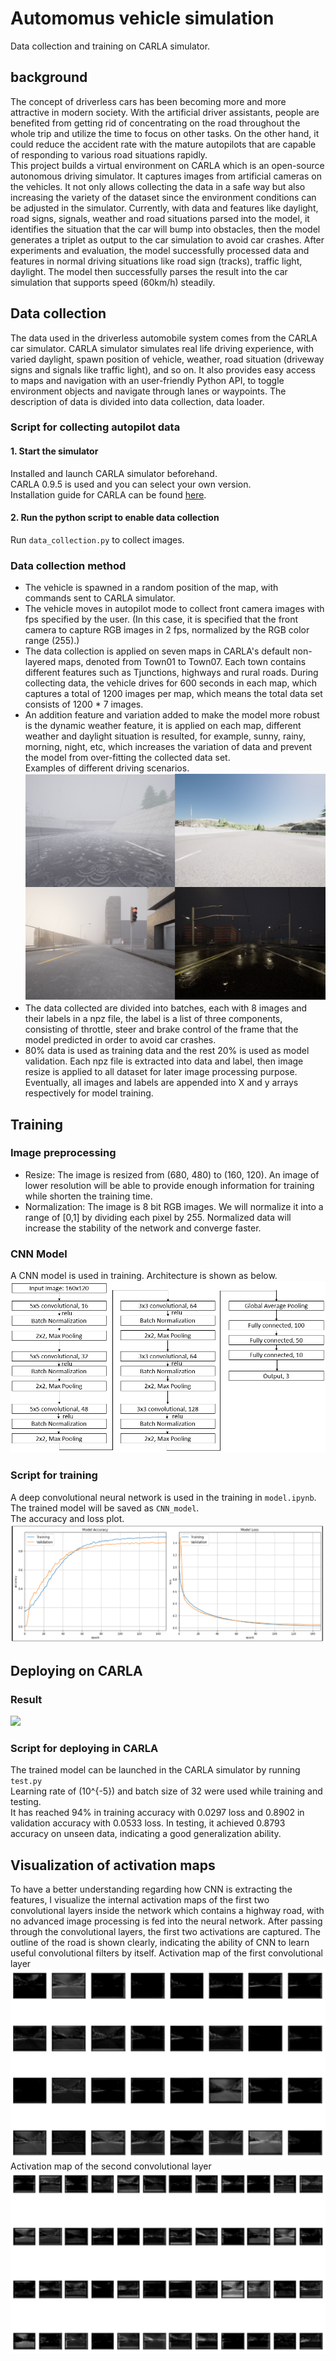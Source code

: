 # Automomus vehicle simulation
Data collection and training on CARLA simulator.

## background
The concept of driverless cars has been becoming more and more attractive in modern society. With the artificial driver assistants, people are benefited from getting rid of concentrating on the road throughout the whole trip and utilize the time to focus on other tasks. On the other hand, it could reduce the accident rate with the mature autopilots that are capable of responding to various road situations rapidly. </br>
This project builds a virtual environment on CARLA which is an open-source autonomous driving simulator. It captures images from artificial cameras on the vehicles. It not only allows collecting the data in a safe way but also increasing the variety of the dataset since the environment conditions can be adjusted in the simulator. Currently, with data and features like daylight, road signs, signals, weather and road situations parsed into the model, it identifies the situation that the car will bump into obstacles, then the model generates a triplet as output to the car simulation to avoid car crashes. After experiments and evaluation, the model successfully processed data and features in normal driving situations like road sign (tracks), traffic light, daylight. The model then successfully parses the result into the car simulation that supports speed (60km/h) steadily.

## Data collection
The data used in the driverless automobile system comes from the CARLA car simulator. CARLA simulator simulates real life driving experience, with varied daylight, spawn position of vehicle, weather, road situation (driveway signs and signals like traffic light), and so on. It also provides easy access to maps and navigation with an user-friendly Python API, to toggle environment objects and navigate through lanes or waypoints. The description of data is divided into data collection, data loader. </br>

### Script for collecting autopilot data
#### 1. Start the simulator
Installed and launch CARLA simulator beforehand. <br />
CARLA 0.9.5 is used and you can select your own version. <br>
Installation guide for CARLA can be found [here](https://carla.readthedocs.io/en/latest/start_quickstart/).

#### 2. Run the python script to enable data collection
Run `data_collection.py` to collect images. <br />

### Data collection method
- The vehicle is spawned in a random position of the map, with commands sent to CARLA simulator.
- The vehicle moves in autopilot mode to collect front camera images with fps specified by the user. (In this case, it is specified that the front camera to capture RGB images in 2 fps, normalized by the RGB color range (255).)  
- The data collection is applied on seven maps in CARLA's default non-layered maps, denoted from Town01 to Town07. Each town contains different features such as Tjunctions, highways and rural roads. During collecting data, the vehicle drives for 600 seconds in each map, which captures a total of 1200 images per map, which means the total data set consists of 1200 * 7 images. 
- An addition feature and variation added to make the model more robust is the dynamic weather feature, it is applied on each map, different weather and daylight situation is resulted, for example, sunny, rainy, morning, night, etc, which increases the variation of data and prevent the model from over-fitting the collected data set. <br/>
Examples of different driving scenarios. <br/>
![](/media/front_cam.png)
- The data collected are divided into batches, each with 8 images and their labels in a npz file, the label is a list of three components, consisting of throttle, steer and brake control of the frame that the model predicted in order to avoid car crashes.
-  80\% data is used as training data and the rest 20\% is used as model validation. Each npz file is extracted into data and label, then image resize is applied to all dataset for later image processing purpose. Eventually, all images and labels are appended into X and y arrays respectively for model training.

## Training
### Image preprocessing
- Resize: The image is resized from (680, 480) to (160, 120). An image of lower resolution will be able to provide enough information for training while shorten the training time.
- Normalization: The image is 8 bit RGB images. We will normalize it into a range of [0,1] by dividing each pixel by 255. Normalized data will increase the stability of the network and converge faster.
### CNN Model
A CNN model is used in training. Architecture is shown as below. <br>
![](/media/model.png)<br />
### Script for training
A deep convolutional neural network is used in the training in `model.ipynb`. The trained model will be saved as `CNN_model`. <br>
The accuracy and loss plot. <br />
![](/media/acc_loss.png)<br />

## Deploying on CARLA
### Result
![](/media/res.gif)
### Script for deploying in CARLA
The trained model can be launched in the CARLA simulator by running `test.py` <br>
Learning rate of \(10^{-5}\) and batch size of 32 were used while training and testing. <br>
It has reached 94\% in training accuracy with 0.0297 loss and 0.8902 in validation accuracy with 0.0533 loss. In testing, it achieved 0.8793 accuracy on unseen data, indicating a good generalization ability. <br>

## Visualization of activation maps
To have a better understanding regarding how CNN is extracting the features, I visualize the internal activation maps of the first two convolutional layers inside the network which contains a highway road, with no advanced image processing is fed into the neural network. After passing through the convolutional layers, the first two activations are captured. The outline of the road is shown clearly, indicating the ability of CNN to learn useful convolutional filters by itself. 
Activation map of the first convolutional layer <br />
![image](/media/activation_1.png)<br />
Activation map of the second convolutional layer <br />
![image](/media/activation_2.png)<br />

